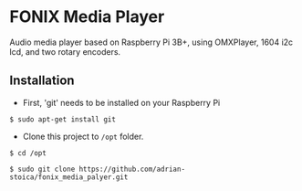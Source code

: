 # FONIX Media Player

Audio media player based on Raspberry Pi 3B+, using OMXPlayer, 1604 i2c lcd, and two rotary encoders.

## Installation

* First, 'git' needs to be installed on your Raspberry Pi

`$ sudo apt-get install git`

* Clone this project to `/opt` folder.

`$ cd /opt`

`$ sudo git clone https://github.com/adrian-stoica/fonix_media_palyer.git`
